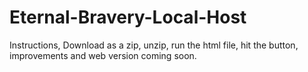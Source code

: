 # Eternal-Bravery-Local-Host

Instructions, Download as a zip, unzip, run the html file, hit the button, improvements and web version coming soon.

